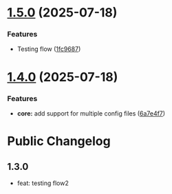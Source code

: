 # [1.5.0](https://github.com/harshalBhawsar30/semantic-release-test/compare/v1.4.0...v1.5.0) (2025-07-18)


### Features

* Testing flow ([1fc9687](https://github.com/harshalBhawsar30/semantic-release-test/commit/1fc9687e11855616dc2f4e8e200dec8ac981663d))

# [1.4.0](https://github.com/harshalBhawsar30/semantic-release-test/compare/v1.3.0...v1.4.0) (2025-07-18)


### Features

* **core:** add support for multiple config files ([6a7e4f7](https://github.com/harshalBhawsar30/semantic-release-test/commit/6a7e4f7bcebd7c223784351671fc9d88c0e5f6aa))

# Public Changelog

## 1.3.0

- feat: testing flow2
